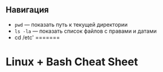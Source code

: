 ## Навигация
- `pwd` — показать путь к текущей директории
- `ls -la` — показать список файлов с правами и датами
- cd /etc'
=======
# Linux + Bash Cheat Sheet

